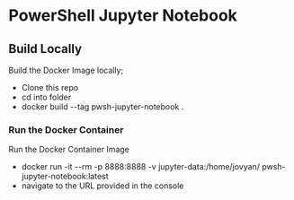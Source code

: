 # PowerShell Jupyter Notebook

## Build Locally
Build the Docker Image locally;
* Clone this repo
* cd into folder
* docker build --tag pwsh-jupyter-notebook .

### Run the Docker Container
Run the Docker Container Image
* docker run -it --rm -p 8888:8888 -v jupyter-data:/home/jovyan/ pwsh-jupyter-notebook:latest
* navigate to the URL provided in the console
